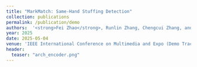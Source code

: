 ```yaml
---
title: "MarkMatch: Same-Hand Stuffing Detection"
collection: publications
permalink: /publication/demo
authors:  '<strong>Fei Zhao</strong>, Runlin Zhang, Chengcui Zhang, and Nitesh Saxena'
year: 2025
date: 2025-05-04 
venue: 'IEEE International Conference on Multimedia and Expo (Demo Track) (ICME2023),  2025'
header:
  teaser: "arch_encoder.png"
---
```



